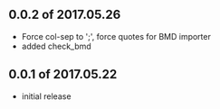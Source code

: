 ## 0.0.2 of 2017.05.26

- Force col-sep to ';', force quotes for BMD importer
- added check_bmd

## 0.0.1 of 2017.05.22

- initial release

